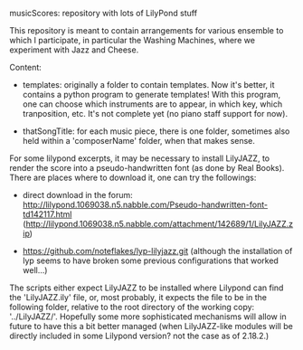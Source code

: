 musicScores: repository with lots of LilyPond stuff

This repository is meant to contain arrangements for various ensemble to 
which I participate, in particular the Washing Machines, where we experiment
with Jazz and Cheese.

Content: 
  * templates: originally a folder to contain templates. Now it's better, 
  it contains a python program to generate templates! With this program,
  one can choose which instruments are to appear, in which key, which 
  tranposition, etc. It's not complete yet (no piano staff support for now).

  * thatSongTitle: for each music piece, there is one folder, sometimes also
  held within a 'composerName' folder, when that makes sense.

For some lilypond excerpts, it may be necessary to install LilyJAZZ, to render
the score into a pseudo-handwritten font (as done by Real Books). There
are places where to download it, one can try the followings:
  * direct download in the forum: http://lilypond.1069038.n5.nabble.com/Pseudo-handwritten-font-td142117.html (http://lilypond.1069038.n5.nabble.com/attachment/142689/1/LilyJAZZ.zip)

  * https://github.com/noteflakes/lyp-lilyjazz.git (although the installation
  of lyp seems to have broken some previous configurations that worked well...)

The scripts either expect LilyJAZZ to be installed where Lilypond can find the
'LilyJAZZ.ily' file, or, most probably, it expects the file to be in the
following folder, relative to the root directory of the working copy: '../LilyJAZZ/'. Hopefully some more sophisticated mechanisms will allow in future to have this a bit better managed (when LilyJAZZ-like modules will be directly included in some Lilypond version? not the case as of 2.18.2.)
